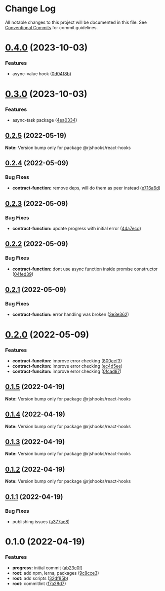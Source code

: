 # Change Log

All notable changes to this project will be documented in this file.
See [Conventional Commits](https://conventionalcommits.org) for commit guidelines.

# [0.4.0](https://github.com/hiddentao/react-hooks/compare/v0.3.0...v0.4.0) (2023-10-03)


### Features

* async-value hook ([0d04f8b](https://github.com/hiddentao/react-hooks/commit/0d04f8bd175a7797af467787fce7f4bc173a6520))





# [0.3.0](https://github.com/hiddentao/react-hooks/compare/v0.2.5...v0.3.0) (2023-10-03)


### Features

* async-task package ([4ea0334](https://github.com/hiddentao/react-hooks/commit/4ea03345994ebab56d646d154f6068615f02dd91))





## [0.2.5](https://github.com/hiddentao/react-hooks/compare/v0.2.4...v0.2.5) (2022-05-19)

**Note:** Version bump only for package @rjshooks/react-hooks





## [0.2.4](https://github.com/hiddentao/react-hooks/compare/v0.2.3...v0.2.4) (2022-05-09)


### Bug Fixes

* **contract-function:** remove deps, will do them as peer instead ([e716a6d](https://github.com/hiddentao/react-hooks/commit/e716a6d680dd2b28501d7cdb4905b3b3c75d1808))





## [0.2.3](https://github.com/hiddentao/react-hooks/compare/v0.2.2...v0.2.3) (2022-05-09)


### Bug Fixes

* **contract-function:** update progress with initial error ([44a7ecd](https://github.com/hiddentao/react-hooks/commit/44a7ecd1f928fc8348f36f00a5b21f1b6dbbe7ee))





## [0.2.2](https://github.com/hiddentao/react-hooks/compare/v0.2.1...v0.2.2) (2022-05-09)


### Bug Fixes

* **contract-function:** dont use async function inside promise constructor ([04fed39](https://github.com/hiddentao/react-hooks/commit/04fed3998b0485fff92b9b96c8cc3f97976d6ff6))





## [0.2.1](https://github.com/hiddentao/react-hooks/compare/v0.2.0...v0.2.1) (2022-05-09)


### Bug Fixes

* **contract-function:** error handling was broken ([3e3e362](https://github.com/hiddentao/react-hooks/commit/3e3e362d4ee406460db2e04c2e44d32c721361ca))





# [0.2.0](https://github.com/hiddentao/react-hooks/compare/v0.1.5...v0.2.0) (2022-05-09)


### Features

* **contract-funciton:** improve error checking ([800eef3](https://github.com/hiddentao/react-hooks/commit/800eef315843bd21eb7527e8f327c07a2f3588bd))
* **contract-funciton:** improve error checking ([ec4d5ee](https://github.com/hiddentao/react-hooks/commit/ec4d5ee8e135398c7fe516d7d82ffae9954ebc4b))
* **contract-funciton:** improve error checking ([0fcad87](https://github.com/hiddentao/react-hooks/commit/0fcad87641cdb405c8d063a7ac6fb52dd4f1a727))





## [0.1.5](https://github.com/hiddentao/react-hooks/compare/v0.1.4...v0.1.5) (2022-04-19)

**Note:** Version bump only for package @rjshooks/react-hooks





## [0.1.4](https://github.com/hiddentao/react-hooks/compare/v0.1.3...v0.1.4) (2022-04-19)

**Note:** Version bump only for package @rjshooks/react-hooks





## [0.1.3](https://github.com/hiddentao/react-hooks/compare/v0.1.2...v0.1.3) (2022-04-19)

**Note:** Version bump only for package @rjshooks/react-hooks





## [0.1.2](https://github.com/hiddentao/react-hooks/compare/v0.1.1...v0.1.2) (2022-04-19)

**Note:** Version bump only for package @rjshooks/react-hooks





## [0.1.1](https://github.com/hiddentao/react-hooks/compare/v0.1.0...v0.1.1) (2022-04-19)


### Bug Fixes

* publishing issues ([a377ae8](https://github.com/hiddentao/react-hooks/commit/a377ae80512c62ea89d490820ca8717eb7b11f4d))





# 0.1.0 (2022-04-19)


### Features

* **progress:** initial commit ([ab23c0f](https://github.com/hiddentao/react-hooks/commit/ab23c0fe25a945056fcdfac8676ab4a95c459b9f))
* **root:** add npm, lerna, packages ([9c8cce3](https://github.com/hiddentao/react-hooks/commit/9c8cce36009c0f771b3451de1725843e0a59cf41))
* **root:** add scripts ([32df85b](https://github.com/hiddentao/react-hooks/commit/32df85b0ec846f250680795077f2f339a7aa8d1d))
* **root:** commitlint ([f7a28d7](https://github.com/hiddentao/react-hooks/commit/f7a28d78075e3052316f5aadab879e597a663a53))
